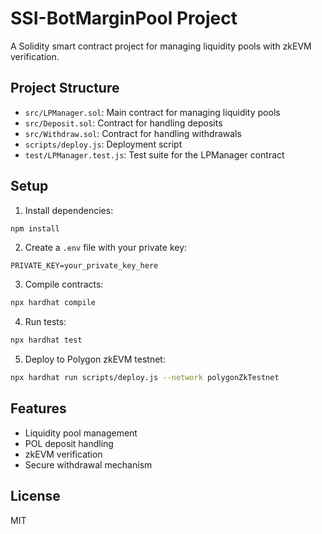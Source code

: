 # SSI-BotMarginPool Project

A Solidity smart contract project for managing liquidity pools with zkEVM verification.

## Project Structure

- `src/LPManager.sol`: Main contract for managing liquidity pools
- `src/Deposit.sol`: Contract for handling deposits
- `src/Withdraw.sol`: Contract for handling withdrawals
- `scripts/deploy.js`: Deployment script
- `test/LPManager.test.js`: Test suite for the LPManager contract

## Setup

1. Install dependencies:
```bash
npm install
```

2. Create a `.env` file with your private key:
```
PRIVATE_KEY=your_private_key_here
```

3. Compile contracts:
```bash
npx hardhat compile
```

4. Run tests:
```bash
npx hardhat test
```

5. Deploy to Polygon zkEVM testnet:
```bash
npx hardhat run scripts/deploy.js --network polygonZkTestnet
```

## Features

- Liquidity pool management
- POL deposit handling
- zkEVM verification
- Secure withdrawal mechanism

## License

MIT
